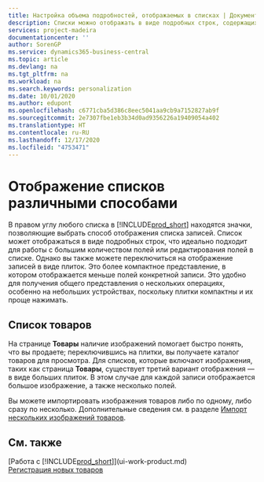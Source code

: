 ```yaml
---
title: Настройка объема подробностей, отображаемых в списках | Документация Майкрософт
description: Списки можно отображать в виде подробных строк, содержащих максимум информации, или в виде плиток, которые удобно просматривать и которые могут включать в себя эскизы изображений.
services: project-madeira
documentationcenter: ''
author: SorenGP
ms.service: dynamics365-business-central
ms.topic: article
ms.devlang: na
ms.tgt_pltfrm: na
ms.workload: na
ms.search.keywords: personalization
ms.date: 10/01/2020
ms.author: edupont
ms.openlocfilehash: c6771cba5d386c8eec5041aa9cb9a7152827ab9f
ms.sourcegitcommit: 2e7307fbe1eb3b34d0ad9356226a19409054a402
ms.translationtype: HT
ms.contentlocale: ru-RU
ms.lasthandoff: 12/17/2020
ms.locfileid: "4753471"
---
```

# <a name="displaying-lists-in-different-ways"></a>Отображение списков различными способами
В правом углу любого списка в [!INCLUDE[prod_short](includes/prod_short.md)] находятся значки, позволяющие выбрать способ отображения списка записей. Список может отображаться в виде подробных строк, что идеально подходит для работы с большим количеством полей или редактирования полей в списке. Однако вы также можете переключиться на отображение записей в виде плиток. Это более компактное представление, в котором отображается меньше полей конкретной записи. Это удобно для получения общего представления о нескольких операциях, особенно на небольших устройствах, поскольку плитки компактны и их проще нажимать.

## <a name="item-list"></a>Список товаров
На странице **Товары** наличие изображений помогает быстро понять, что вы продаете; переключившись на плитки, вы получаете каталог товаров для просмотра. Для списков, которые включают изображения, таких как страница **Товары**, существует третий вариант отображения — в виде больших плиток. В этом случае для каждой записи отображается большое изображение, а также несколько полей.

Вы можете импортировать изображения товаров либо по одному, либо сразу по несколько. Дополнительные сведения см. в разделе [Импорт нескольких изображений товаров](inventory-how-import-item-pictures.md).  

## <a name="see-also"></a>См. также
[Работа с [!INCLUDE[prod_short](includes/prod_short.md)]](ui-work-product.md)  
[Регистрация новых товаров](inventory-how-register-new-items.md)  
